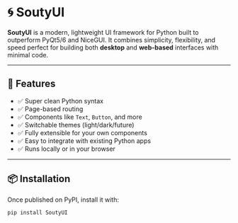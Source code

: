 # 🌀 SoutyUI

**SoutyUI** is a modern, lightweight UI framework for Python built to outperform PyQt5/6 and NiceGUI. It combines simplicity, flexibility, and speed perfect for building both **desktop** and **web-based** interfaces with minimal code.

---

## 🚀 Features

- ✅ Super clean Python syntax
- ✅ Page-based routing
- ✅ Components like `Text`, `Button`, and more
- ✅ Switchable themes (light/dark/future)
- ✅ Fully extensible for your own components
- ✅ Easy to integrate with existing Python apps
- ✅ Runs locally or in your browser

---

## 📦 Installation

Once published on PyPI, install it with:

```bash
pip install SoutyUI
